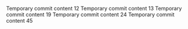 Temporary commit content 12
Temporary commit content 13
Temporary commit content 19
Temporary commit content 24
Temporary commit content 45
